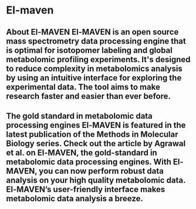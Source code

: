 # El-maven

## About El-MAVEN El-MAVEN is an open source mass spectrometry data processing engine that is optimal for isotopomer labeling and global metabolomic profiling experiments. It's designed to reduce complexity in metabolomics analysis by using an intuitive interface for exploring the experimental data. The tool aims to make research faster and easier than ever before.

## The gold standard in metabolomic data processing engines El-MAVEN is featured in the latest publication of the Methods in Molecular Biology series. Check out the article by Agrawal et al. on El-MAVEN, the gold-standard in metabolomic data processing engines. With El-MAVEN, you can now perform robust data analysis on your high quality metabolomic data. El-MAVEN’s user-friendly interface makes metabolomic data analysis a breeze.
